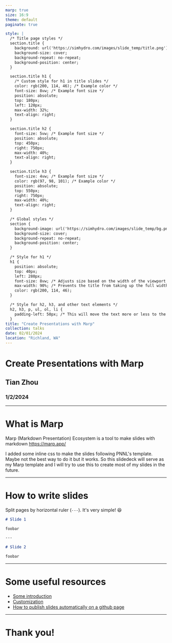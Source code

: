 ```yaml
---
marp: true
size: 16:9
theme: default
paginate: true

style: |
  /* Title page styles */
  section.title {
    background: url('https://simhydro.com/images/slide_temp/title.png');
    background-size: cover;
    background-repeat: no-repeat;
    background-position: center;
  }

  section.title h1 {
    /* Custom style for h1 in title slides */
    color: rgb(200, 114, 46); /* Example color */
    font-size: 8vw; /* Example font size */
    position: absolute;
    top: 180px;
    left: 120px;
    max-width: 32%;
    text-align: right;
  }

  section.title h2 {
    font-size: 5vw; /* Example font size */
    position: absolute;
    top: 450px;
    right: 750px;
    max-width: 40%;
    text-align: right;
  }

  section.title h3 {
    font-size: 4vw; /* Example font size */
    color: rgb(97, 98, 101); /* Example color */
    position: absolute;
    top: 550px;
    right: 750px;
    max-width: 40%;
    text-align: right;
  }

  /* Global styles */
  section {
    background-image: url('https://simhydro.com/images/slide_temp/bg.png');
    background-size: cover;
    background-repeat: no-repeat;
    background-position: center;
  }

  /* Style for h1 */
  h1 {
    position: absolute;
    top: 40px;
    left: 280px;
    font-size: 8vw; /* Adjusts size based on the width of the viewport */
    max-width: 90%; /* Prevents the title from taking up the full width */
    color: rgb(200, 114, 46);
  }

  /* Style for h2, h3, and other text elements */
  h2, h3, p, ul, ol, li {
    padding-left: 50px; /* This will move the text more or less to the right */
  }
title: "Create Presentations with Marp"
collection: talks
date: 02/01/2024
location: "Richland, WA"
---
```


<!-- _class: title -->
<!-- _paginate: skip -->

# Create Presentations with Marp

## Tian Zhou 

### 1/2/2024

---
# What is Marp
Marp (Markdown Presentation) Ecosystem is a tool to make slides with markdown
https://marp.app/

I added some inline css to make the slides following PNNL's template. Maybe not the best way to do it but it works. So this slidedeck will serve as my Marp template and I will try to use this to create most of my slides in the future.

---
# How to write slides
Split pages by horizontal ruler (`---`). It's very simple! :satisfied:

```markdown
# Slide 1

foobar

---

# Slide 2

foobar
```

---
# Some useful resources

- [Some introduction](https://chris-ayers.com/2023/03/26/marp-create-presentations-with-markdown)
- [Customization](https://chris-ayers.com/2023/03/31/customizing-marp)
- [How to publish slides automatically on a github page](https://riedmann.dev/2022/07/16/blog-automation-marp-slides.html)

---
<!-- _class: title -->
<!-- _paginate: skip -->

# Thank you!